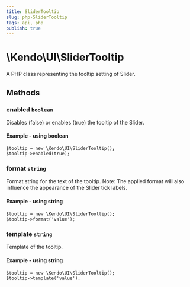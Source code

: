 ```yaml
---
title: SliderTooltip
slug: php-SliderTooltip
tags: api, php
publish: true
---
```


# \Kendo\UI\SliderTooltip

A PHP class representing the tooltip setting of Slider.


## Methods

### enabled `boolean`

Disables (false) or enables (true) the tooltip of
the Slider.


#### Example - using boolean
    $tooltip = new \Kendo\UI\SliderTooltip();
    $tooltip->enabled(true);

### format `string`

Format string for the text of the tooltip. Note: The applied
format will also influence the appearance of the Slider
tick labels.


#### Example - using string
    $tooltip = new \Kendo\UI\SliderTooltip();
    $tooltip->format('value');

### template `string`

Template of the tooltip.


#### Example - using string
    $tooltip = new \Kendo\UI\SliderTooltip();
    $tooltip->template('value');

